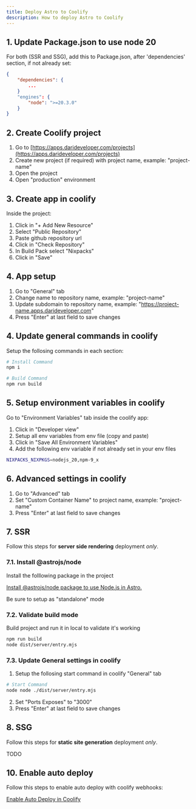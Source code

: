 ```yaml
---
title: Deploy Astro to Coolify
description: How to deploy Astro to Coolify
---
```


## 1. Update Package.json to use node 20

For both (SSR and SSG), add this to Package.json, after 'dependencies' section, if not already set:

```json
{
    "dependencies": {
        ...
    }
    "engines": {
        "node": ">=20.3.0"
    }
}
```

## 2. Create Coolify project

1. Go to [https://apps.darideveloper.com/projects](https://apps.darideveloper.com/projects)
2. Create new project (if required) with project name, example: "project-name"
3. Open the project
4. Open "production" environment

## 3. Create app in coolify

Inside the project:

1. Click in "+ Add New Resource"
2. Select "Public Repository"
3. Paste github repository url
4. Click in "Check Repository"
5. In Build Pack select "Nixpacks"
6. Click in "Save"

## 4. App setup

1. Go to "General" tab
2. Change name to repository name, example: "project-name"
3. Update subdomain to repository name, example: "https://project-name.apps.darideveloper.com"
4. Press "Enter" at last field to save changes

## 4. Update general commands in coolify

Setup the follosing commands in each section:

```bash
# Install Command
npm i

# Build Command
npm run build
```

## 5. Setup environment variables in coolify

Go to "Environment Variables" tab inside the coolify app:
   1. Click in "Developer view"
   2. Setup all env variables from env file (copy and paste)
   3. Click in "Save All Environment Variables"
   4. Add the following env variable if not already set in your env files

```bash
NIXPACKS_NIXPKGS=nodejs_20,npm-9_x
```
   

## 6. Advanced settings in coolify

1. Go to "Advanced" tab
2. Set "Custom Container Name" to project name, example: "project-name"
3. Press "Enter" at last field to save changes

## 7. SSR

Follow this steps for **server side rendering** deployment *only*.

### 7.1. Install @astrojs/node

Install the folllowing package in the project

[Install @astrojs/node package to use Node.js in Astro.](https://docs.astro.build/en/guides/integrations-guide/node/)

Be sure to setup as "standalone" mode

### 7.2. Validate build mode

Build project and run it in local to validate it's working

```bash
npm run build
node dist/server/entry.mjs
```

### 7.3. Update General settings in coolify

1. Setup the follosing start command in coolify "General" tab

```bash
# Start Command
node node ./dist/server/entry.mjs
```

2. Set "Ports Exposes" to "3000"
3. Press "Enter" at last field to save changes

## 8. SSG

Follow this steps for **static site generation** deployment *only*.

TODO

## 10. Enable auto deploy

Follow this steps to enable auto deploy with coolify webhooks:

[Enable Auto Deploy in Coolify](../../coolify/enable-auto-deploy)
